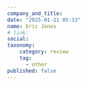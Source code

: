 ```yaml
---
company_and_title: 
date: "2025-01-21 05:33"
name: Eric Jones
# link:
social: 
taxonomy:
    category: review
    tag:
      - other
published: false
---
```



